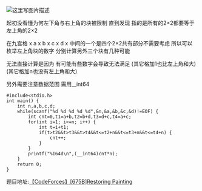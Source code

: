 ![这里写图片描述](http://img.blog.csdn.net/20160530032501938)

起初没看懂为何左下角与右上角的块被限制
直到发现
指的是所有的2×2都要等于左上角的2×2

在九宫格
x a x
b x c
x d x
中间的一个是四个2×2共有部分不需要考虑
所以可以枚举左上角块的数字
分别计算另外三个块有几种可能

无法直接计算是因为
有可能有些数字会导致无法满足
(其它格加1也比左上角和大)
(其它格加n也没有左上角和大)

另外需要注意数据范围
需用__int64

```
#include<stdio.h>
int main() {
	int n,a,b,c,d;
	while(scanf("%d %d %d %d %d",&n,&a,&b,&c,&d)!=EOF) {
		int cnt=0,t1=a+b,t2=b+d,t3=d+c,t4=a+c;
		for(int i=1; i<=n; i++) {
			int t=i+t1;
			if(t>t2&&t>t3&&t>t4&&t<=t2+n&&t<=t3+n&&t<=t4+n) {
				cnt++;
			}
		}
		printf("%I64d\n",(__int64)cnt*n);
	}
	return 0;
}

```

题目地址:[【CodeForces】[675B]Restoring Painting](http://codeforces.com/contest/675/problem/B)
